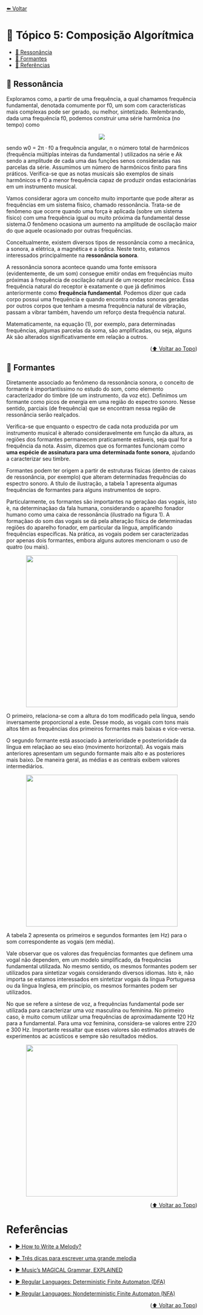 [⬅️ Voltar](https://github.com/souzaitor/Intro-Musical/blob/main/README.md#-notas-de-aula)

<div id="top"></div>

# 📖 Tópico 5: Composição Algorítmica
<ul>
 <li><a href="#t1">🎵 Ressonância</a></li>
 <li><a href="#t2">🎵 Formantes</a></li>  
 <li><a href="#t3">🎵 Referências </a></li>  
</ul>                     

<div id="t1"></div>

## 🎵 Ressonância

Exploramos como, a partir de uma frequência, a qual chamamos frequência fundamental, denotada comumente por f0, um som com características mais complexas pode ser gerado, ou melhor, sintetizado. Relembrando, dada uma frequência f0, podemos construir uma série harmônica (no tempo) como

<!-- $s(t) = \sum_{k=1}^{n} A_k\cdot\sin(kw_0t)$ --> <div align="center"><img style="transform: translateY(0.1em); background: white;" src="https://render.githubusercontent.com/render/math?math=s(t)%20%3D%20%5Csum_%7Bk%3D1%7D%5E%7Bn%7D%20A_k%5Ccdot%5Csin(kw_0t)"></div>

sendo w0 = 2π · f0 a frequência angular, n o número total de harmônicos (frequência múltiplas inteiras da fundamental ) utilizados na série e Ak sendo a amplitude de cada uma das funções senos consideradas nas parcelas da série. Assumimos um número de harmônicos finito para fins práticos. Verifica-se que as notas musicais são exemplos de sinais harmônicos e f0 a menor frequência capaz de produzir ondas estacionárias em um instrumento musical.

Vamos considerar agora um conceito muito importante que pode alterar as frequências em um sistema físico, chamado ressonância. Trata-se de fenômeno que ocorre quando uma força  ́e aplicada (sobre um sistema físico) com uma frequência igual ou muito próxima da fundamental desse sistema.O fenômeno ocasiona um aumento na amplitude de oscilação maior do que aquele ocasionado por outras frequências.

Conceitualmente, existem diversos tipos de ressonância como a mecânica, a sonora, a elétrica, a magnética e a  ́optica. Neste texto, estamos interessados principalmente na **ressonância sonora**.

A ressonância sonora acontece quando uma fonte emissora (evidentemente, de um som) consegue emitir ondas em frequências muito próximas à frequência de oscilação natural de um receptor mecânico. Essa frequência natural do receptor ́e exatamente o que já definimos anteriormente como **frequência fundamental**. Podemos dizer que cada corpo possui uma frequência e quando encontra ondas sonoras geradas por outros corpos que tenham a mesma frequência natural de vibração, passam a vibrar também, havendo um reforço desta frequência natural.

Matematicamente, na equação (1), por exemplo, para determinadas frequências, algumas parcelas da soma, são amplificadas, ou seja, alguns Ak são alterados significativamente em relação a outros.

<p align="right">(<a href="#top">⬆️ Voltar ao Topo</a>)</p>

<div id="t2"></div>

## 🎵 Formantes

Diretamente associado ao fenômeno da ressonância sonora, o conceito de formante ́e importantíssimo no estudo do som, como elemento caracterizador do timbre (de um instrumento, da voz etc). Definimos um formante como picos de energia em uma região do espectro sonoro. Nesse sentido, parciais (de frequência) que se encontram nessa região de ressonância serão realçados. 

Verifica-se que enquanto o espectro de cada nota produzida por um instrumento musical ́e alterado consideravelmente em função da altura, as regiões dos formantes permanecem praticamente estáveis, seja qual for a frequência da nota. Assim, dizemos que os formantes funcionam como **uma espécie de assinatura para uma determinada fonte sonora**, ajudando a caracterizar seu timbre.

Formantes podem ter origem a partir de estruturas físicas (dentro de caixas de ressonância, por exemplo) que alteram determinadas frequências do espectro sonoro. A título de ilustração, a tabela 1 apresenta algumas frequências de formantes para alguns instrumentos de sopro. 

Particularmente, os formantes são importantes na geraçãao das vogais, isto ́e, na determinaçãao da fala humana, considerando o aparelho fonador humano como uma caixa de ressonância (ilustrado na figura 1). A formaçãao do som das vogais se dá pela alteração física de determinadas regiões do aparelho fonador, em particular da língua, amplificando frequências específicas. Na prática, as vogais podem ser caracterizadas por apenas dois formantes, embora alguns autores mencionam o uso de quatro (ou mais). 

<div align="center"><img src="./img1.JPG" width="400"></div>

O primeiro, relaciona-se com a altura do tom modificado pela língua, sendo inversamente proporcional a este. Desse modo, as vogais com tons mais altos têm as frequências dos primeiros formantes mais baixas e vice-versa.

O segundo formante está associado à anterioridade e posterioridade da língua em relaçãao ao seu eixo (movimento horizontal). As vogais mais anteriores apresentam um segundo formante mais alto e as posteriores mais baixo. De maneira geral, as médias e as centrais exibem valores intermediários.

<div align="center"><img src="./img2.JPG" width="400"></div>

A tabela 2 apresenta os primeiros e segundos formantes (em Hz) para o som correspondente as vogais (em média). 

Vale observar que os valores das frequências formantes que definem uma vogal não dependem, em um modelo simplificado, da frequências fundamental utilizada. No mesmo sentido, os mesmos formantes podem ser utilizados para sintetizar vogais considerando diversos idiomas. Isto ́e, não importa se estamos interessados em sintetizar vogais da língua Portuguesa ou da língua Inglesa, em princípio, os mesmos formantes podem ser utilizados. 

No que se refere a síntese de voz, a frequências fundamental pode ser utilizada para caracterizar uma voz masculina ou feminina. No primeiro caso, ́e muito comum utilizar uma frequências de aproximadamente 120 Hz para a fundamental. Para uma voz feminina, considera-se valores entre 220 e 300 Hz. Importante ressaltar que esses valores são estimados através de experimentos ac acústicos e sempre são resultados médios.

<div align="center"><img src="./img3.JPG" width="400"></div>

<p align="right">(<a href="#top">⬆️ Voltar ao Topo</a>)</p>

<div id="t3"></div>

# Referências

* [▶️ How to Write a Melody?](https://www.youtube.com/watch?v=rl-V2IsUprQ&feature=youtu.be&ab_channel=fastforwardable)

* [▶️ Três dicas para escrever uma grande melodia](https://www.youtube.com/watch?v=OEIk3bJtTNw&ab_channel=12tone)

* [▶️ Music’s MAGICAL Grammar, EXPLAINED](https://www.youtube.com/watch?v=4Wo4aPJwNwQ&ab_channel=CreativelyeXplained)

* [▶️ Regular Languages: Deterministic Finite Automaton (DFA)](https://www.youtube.com/watch?v=PK3wL7DXuuw&ab_channel=lydia)

* [▶️ Regular Languages: Nondeterministic Finite Automaton (NFA)](https://www.youtube.com/watch?v=W8Uu0inPmU8&ab_channel=lydia)


<p align="right">(<a href="#top">⬆️ Voltar ao Topo</a>)</p>